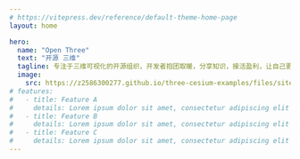 ```yaml
---
# https://vitepress.dev/reference/default-theme-home-page
layout: home

hero:
  name: "Open Three"
  text: "开源 三维"
  tagline: 专注于三维可视化的开源组织，开发者抱团取暖，分享知识，接活盈利，让自己更有底气，加入请联系 —— 下列任意作者 或 QQ🐧：2586300277
  image:
    src: https://z2586300277.github.io/three-cesium-examples/files/site/logo.svg
# features:
#   - title: Feature A
#     details: Lorem ipsum dolor sit amet, consectetur adipiscing elit
#   - title: Feature B
#     details: Lorem ipsum dolor sit amet, consectetur adipiscing elit
#   - title: Feature C
#     details: Lorem ipsum dolor sit amet, consectetur adipiscing elit
---
```


<script setup>
import { VPTeamMembers } from 'vitepress/theme'
</script>

<VPTeamMembers :members="[
   {
    avatar: 'https://nicowebgl.cn/file_airport/openthree_group/Nicolas-zn/avatar.jpg',
    name: 'Nico',
    title: '热爱Three.js 和 Cesium.js 的开发者',
    links: [
      { icon: 'github', link: 'https://github.com/Nicolas-zn' },
      { icon: 'twitter', link: 'https://nicowebgl.cn/portfolio/index.html#/my_resume' },
    ]
  },
  {
    avatar: 'https://nicowebgl.cn/file_airport/openthree_group/z2586300277/avatar.jpg',
    name: '优雅永不过时',
    title: '致力于可视化前端的开发者',
    links: [
      { icon: 'github', link: 'https://github.com/z2586300277' },
      { icon: 'twitter', link: 'https://z2586300277.github.io' },
    ]
  },
  {
    avatar: 'https://nicowebgl.cn/file_airport/openthree_group/jiawanlong/avatar.jpg',
    name: 'JWL',
    title: '人生如逆旅，我亦是行人',
    links: [
      { icon: 'github', link: 'https://github.com/jiawanlong' },
      { icon: 'twitter', link: 'https://jiawanlong.github.io/' },
    ]
  },
    {
    avatar: 'https://nicowebgl.cn/file_airport/openthree_group/tingyuxuan2302/avatar.jpg',
    name: '攻城师不浪',
    title: '砥砺前行，fighting',
    links: [
      { icon: 'github', link: 'https://github.com/tingyuxuan2302' },
    ],
  },
  {
    avatar: 'https://nicowebgl.cn/file_airport/openthree_group/KZ137onethe/avatar.jpg',
    name: 'KZ137onethe',
    title: 'KZ137onethe',
    links: [
      { icon: 'github', link: 'https://github.com/KZ137onethe' },
    ],
  },
   {
    avatar: 'https://nicowebgl.cn/file_airport/openthree_group/g2657/avatar.jpg',
    name: 'code like',
    title: 'Three.js developer',
    links: [
      { icon: 'github', link: 'https://github.com/g2657' },
    ],
  }
]" />
